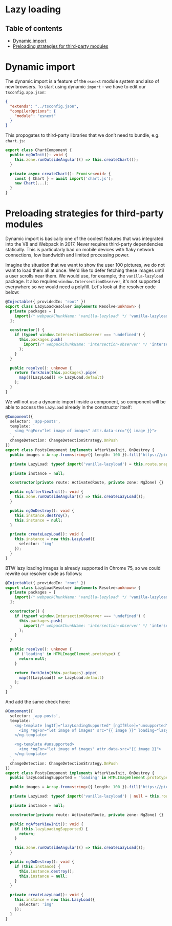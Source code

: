 # Lazy loading

## Table of contents

* [Dynamic import](#dynamic-import)
* [Preloading strategies for third-party modules](#preloading-strategies-for-third-party-modules)

# Dynamic import

The dynamic import is a feature of the `esnext` module system and also of new browsers. To start using dynamic `import` - we have to edit our `tsconfig.app.json`:

```json
{
  "extends": "../tsconfig.json",
  "compilerOptions": {
    "module": "esnext"
  }
}
```

This propogates to third-party libraries that we don’t need to bundle, e.g. `chart.js`:

```typescript
export class ChartComponent {
  public ngOnInit(): void {
    this.zone.runOutsideAngular(() => this.createChart());
  }

  private async createChart(): Promise<void> {
    const { Chart } = await import('chart.js');
    new Chart(...);
  }
}
```

# Preloading strategies for third-party modules

Dynamic import is basically one of the coolest features that was integrated into the V8 and Webpack in 2017. Never requires third-party dependencies statically. This is particularly bad on mobile devices with flaky network connections, low bandwidth and limited processing power.

Imagine the situation that we want to show the user 100 pictures, we do not want to load them all at once. We'd like to defer fetching these images until a user scrolls near them. We would use, for example, the `vanilla-lazyload` package. It also requires `window.IntersectionObserver`, it's not supported everywhere so we would need a polyfill. Let's look at the resolver code below:

```typescript
@Injectable({ providedIn: 'root' })
export class LazyLoadResolver implements Resolve<unknown> {
  private packages = [
    import(/* webpackChunkName: 'vanilla-lazyload' */ 'vanilla-lazyload')
  ];

  constructor() {
    if (typeof window.IntersectionObserver === 'undefined') {
      this.packages.push(
        import(/* webpackChunkName: 'intersection-observer' */ 'intersection-observer')
      );
    }
  }

  public resolve(): unknown {
    return forkJoin(this.packages).pipe(
      map(([LazyLoad]) => LazyLoad.default)
    );
  }
}
```

We will not use a dynamic import inside a component, so component will be able to access the `LazyLoad` already in the constructor itself:

```typescript
@Component({
  selector: 'app-posts',
  template: `
    <img *ngFor="let image of images" attr.data-src="{{ image }}">
  `,
  changeDetection: ChangeDetectionStrategy.OnPush
})
export class PostsComponent implements AfterViewInit, OnDestroy {
  public images = Array.from<string>({ length: 100 }).fill('https://picsum.photos/600');

  private LazyLoad: typeof import('vanilla-lazyload') = this.route.snapshot.data.LazyLoad;

  private instance = null;

  constructor(private route: ActivatedRoute, private zone: NgZone) {}

  public ngAfterViewInit(): void {
    this.zone.runOutsideAngular(() => this.createLazyLoad());
  }

  public ngOnDestroy(): void {
    this.instance.destroy();
    this.instance = null;
  }

  private createLazyLoad(): void {
    this.instance = new this.LazyLoad({
      selector: 'img'
    });
  }
}
```

BTW lazy loading images is already supported in Chrome 75, so we could rewrite our resolver code as follows:

```typescript
@Injectable({ providedIn: 'root' })
export class LazyLoadResolver implements Resolve<unknown> {
  private packages = [
    import(/* webpackChunkName: 'vanilla-lazyload' */ 'vanilla-lazyload')
  ];

  constructor() {
    if (typeof window.IntersectionObserver === 'undefined') {
      this.packages.push(
        import(/* webpackChunkName: 'intersection-observer' */ 'intersection-observer')
      );
    }
  }

  public resolve(): unknown {
    if ('loading' in HTMLImageElement.prototype) {
      return null;
    }

    return forkJoin(this.packages).pipe(
      map(([LazyLoad]) => LazyLoad.default)
    );
  }
}
```

And add the same check here:

```typescript
@Component({
  selector: 'app-posts',
  template: `
    <ng-template [ngIf]="lazyLoadingSupported" [ngIfElse]="unsupported">
      <img *ngFor="let image of images" src="{{ image }}" loading="lazy">
    </ng-template>

    <ng-template #unsupported>
      <img *ngFor="let image of images" attr.data-src="{{ image }}">
    </ng-template>
  `,
  changeDetection: ChangeDetectionStrategy.OnPush
})
export class PostsComponent implements AfterViewInit, OnDestroy {
  public lazyLoadingSupported = 'loading' in HTMLImageElement.prototype;

  public images = Array.from<string>({ length: 100 }).fill('https://picsum.photos/600');

  private LazyLoad: typeof import('vanilla-lazyload') | null = this.route.snapshot.data.LazyLoad;

  private instance = null;

  constructor(private route: ActivatedRoute, private zone: NgZone) {}

  public ngAfterViewInit(): void {
    if (this.lazyLoadingSupported) {
      return;
    }

    this.zone.runOutsideAngular(() => this.createLazyLoad());
  }

  public ngOnDestroy(): void {
    if (this.instance) {
      this.instance.destroy();
      this.instance = null;
    }
  }

  private createLazyLoad(): void {
    this.instance = new this.LazyLoad({
      selector: 'img'
    });
  }
}
```
